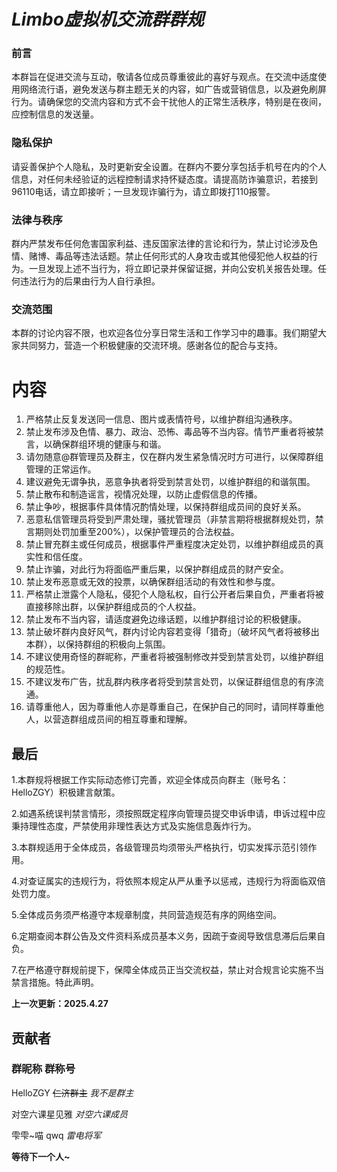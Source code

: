 # *Limbo虚拟机交流群群规*

### 前言

本群旨在促进交流与互动，敬请各位成员尊重彼此的喜好与观点。在交流中适度使用网络流行语，避免发送与群主题无关的内容，如广告或营销信息，以及避免刷屏行为。请确保您的交流内容和方式不会干扰他人的正常生活秩序，特别是在夜间，应控制信息的发送量。

### 隐私保护

请妥善保护个人隐私，及时更新安全设置。在群内不要分享包括手机号在内的个人信息，对任何未经验证的远程控制请求持怀疑态度。请提高防诈骗意识，若接到96110电话，请立即接听；一旦发现诈骗行为，请立即拨打110报警。

### 法律与秩序

群内严禁发布任何危害国家利益、违反国家法律的言论和行为，禁止讨论涉及色情、赌博、毒品等违法话题。禁止任何形式的人身攻击或其他侵犯他人权益的行为。一旦发现上述不当行为，将立即记录并保留证据，并向公安机关报告处理。任何违法行为的后果由行为人自行承担。

### 交流范围

本群的讨论内容不限，也欢迎各位分享日常生活和工作学习中的趣事。我们期望大家共同努力，营造一个积极健康的交流环境。感谢各位的配合与支持。

# 内容

1. 严格禁止反复发送同一信息、图片或表情符号，以维护群组沟通秩序。
2. 禁止发布涉及色情、暴力、政治、恐怖、毒品等不当内容。情节严重者将被禁言，以确保群组环境的健康与和谐。
3. 请勿随意@群管理员及群主，仅在群内发生紧急情况时方可进行，以保障群组管理的正常运作。
4. 建议避免无谓争执，恶意争执者将受到禁言处罚，以维护群组的和谐氛围。
5. 禁止散布和制造谣言，视情况处理，以防止虚假信息的传播。
6. 禁止争吵，根据事件具体情况酌情处理，以保持群组成员间的良好关系。
7. 恶意私信管理员将受到严肃处理，骚扰管理员（非禁言期将根据群规处罚，禁言期则处罚加重至200%），以保护管理员的合法权益。
8. 禁止冒充群主或任何成员，根据事件严重程度决定处罚，以维护群组成员的真实性和信任度。
9. 禁止诈骗，对此行为将面临严重后果，以保护群组成员的财产安全。
10. 禁止发布恶意或无效的投票，以确保群组活动的有效性和参与度。
11. 严格禁止泄露个人隐私，侵犯个人隐私权，自行公开者后果自负，严重者将被直接移除出群，以保护群组成员的个人权益。
12. 禁止发布不当内容，请适度避免边缘话题，以维护群组讨论的积极健康。
13. 禁止破坏群内良好风气，群内讨论内容若变得「猎奇」（破坏风气者将被移出本群），以保持群组的积极向上氛围。
14. 不建议使用奇怪的群昵称，严重者将被强制修改并受到禁言处罚，以维护群组的规范性。
15. 不建议发布广告，扰乱群内秩序者将受到禁言处罚，以保证群组信息的有序流通。
16. 请尊重他人，因为尊重他人亦是尊重自己，在保护自己的同时，请同样尊重他人，以营造群组成员间的相互尊重和理解。

## 最后

1.本群规将根据工作实际动态修订完善，欢迎全体成员向群主（账号名：HelloZGY）积极建言献策。

2.如遇系统误判禁言情形，须按照既定程序向管理员提交申诉申请，申诉过程中应秉持理性态度，严禁使用非理性表达方式及实施信息轰炸行为。

3.本群规适用于全体成员，各级管理员均须带头严格执行，切实发挥示范引领作用。

4.对查证属实的违规行为，将依照本规定从严从重予以惩戒，违规行为将面临双倍处罚力度。

5.全体成员务须严格遵守本规章制度，共同营造规范有序的网络空间。

6.定期查阅本群公告及文件资料系成员基本义务，因疏于查阅导致信息滞后后果自负。

7.在严格遵守群规前提下，保障全体成员正当交流权益，禁止对合规言论实施不当禁言措施。特此声明。

**上一次更新：2025.4.27**

## 贡献者

### 群昵称 群称号

HelloZGY         ~~仁济群主~~ *我不是群主*

对空六课星见雅   *对空六课成员*

雫雫\~喵 qwq       *雷电将军*

**等待下一个人~**
